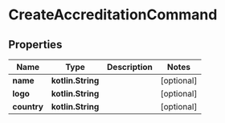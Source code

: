 
# CreateAccreditationCommand

## Properties
Name | Type | Description | Notes
------------ | ------------- | ------------- | -------------
**name** | **kotlin.String** |  |  [optional]
**logo** | **kotlin.String** |  |  [optional]
**country** | **kotlin.String** |  |  [optional]



